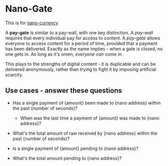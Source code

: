 # Nano-Gate

This is for [nano-currency](https://nano.org/en).

A **pay-gate** is similar to a pay-wall, with one key distinction. A *pay-wall* requires that every individual pay for access to content. A *pay-gate* allows everyone to access content for a period of time, provided that a payment has been delivered. Exactly as the name implies - when a gate is closed, no one gets in. As long as it's omen, *everyone can come in.*

This plays to the strengths of digital content - it is duplicable and can be delivered anonymously, rather than trying to fight it by imposing artificial scarcity.


## Use cases - answer these questions

- Has a single payment of {amount} been made to {nano address} within the past {number of seconds}?
    - When was the last time a payment of {amount} was made to {nano address}?
- What's the total amount of raw received by {nano address} within the past {number of seconds}?

- Is a single payment of {amount} pending to {nano address}?
- What's the total amount pending to {nano address}?
